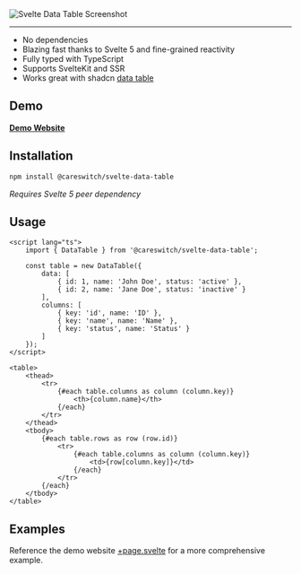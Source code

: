 <img align="center" alt="Svelte Data Table Screenshot" src="https://github.com/user-attachments/assets/fc527332-882b-463a-b070-d4714b32ec47">

---

- No dependencies
- Blazing fast thanks to Svelte 5 and fine-grained reactivity
- Fully typed with TypeScript
- Supports SvelteKit and SSR
- Works great with shadcn [data table](https://www.shadcn-svelte.com/docs/components/data-table)

## Demo

**[Demo Website](https://careswitch-svelte-data-table.vercel.app)**

## Installation

```bash
npm install @careswitch/svelte-data-table
```

_Requires Svelte 5 peer dependency_

## Usage

```svelte
<script lang="ts">
	import { DataTable } from '@careswitch/svelte-data-table';

	const table = new DataTable({
		data: [
			{ id: 1, name: 'John Doe', status: 'active' },
			{ id: 2, name: 'Jane Doe', status: 'inactive' }
		],
		columns: [
			{ key: 'id', name: 'ID' },
			{ key: 'name', name: 'Name' },
			{ key: 'status', name: 'Status' }
		]
	});
</script>

<table>
	<thead>
		<tr>
			{#each table.columns as column (column.key)}
				<th>{column.name}</th>
			{/each}
		</tr>
	</thead>
	<tbody>
		{#each table.rows as row (row.id)}
			<tr>
				{#each table.columns as column (column.key)}
					<td>{row[column.key]}</td>
				{/each}
			</tr>
		{/each}
	</tbody>
</table>
```

## Examples

Reference the demo website [+page.svelte](./src/routes/+page.svelte) for a more comprehensive example.
